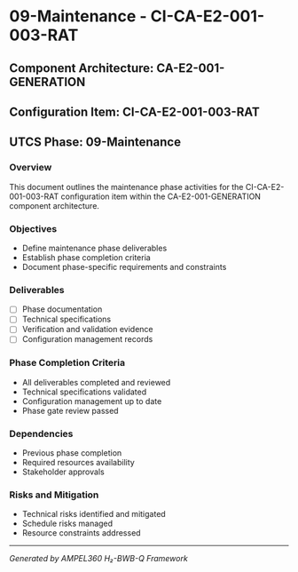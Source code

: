 # 09-Maintenance - CI-CA-E2-001-003-RAT

## Component Architecture: CA-E2-001-GENERATION
## Configuration Item: CI-CA-E2-001-003-RAT
## UTCS Phase: 09-Maintenance

### Overview
This document outlines the maintenance phase activities for the CI-CA-E2-001-003-RAT configuration item within the CA-E2-001-GENERATION component architecture.

### Objectives
- Define maintenance phase deliverables
- Establish phase completion criteria
- Document phase-specific requirements and constraints

### Deliverables
- [ ] Phase documentation
- [ ] Technical specifications
- [ ] Verification and validation evidence
- [ ] Configuration management records

### Phase Completion Criteria
- All deliverables completed and reviewed
- Technical specifications validated
- Configuration management up to date
- Phase gate review passed

### Dependencies
- Previous phase completion
- Required resources availability
- Stakeholder approvals

### Risks and Mitigation
- Technical risks identified and mitigated
- Schedule risks managed
- Resource constraints addressed

---
*Generated by AMPEL360 H₂-BWB-Q Framework*

